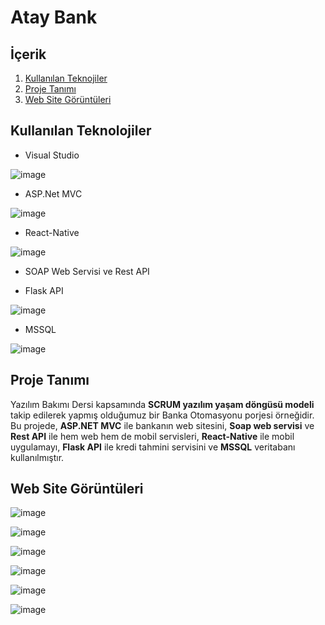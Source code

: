 # Atay Bank

## İçerik

  1. [Kullanılan Teknojiler](https://github.com/mehmetaydintr/Atay_Bank#kullan%C4%B1lan-teknolojiler)
  2. [Proje Tanımı](https://github.com/mehmetaydintr/Atay_Bank#proje-tan%C4%B1m%C4%B1)
  3. [Web Site Görüntüleri](https://github.com/mehmetaydintr/Atay_Bank#web-site-g%C3%B6r%C3%BCnt%C3%BCleri)

## Kullanılan Teknolojiler
  
  + Visual Studio

![image](https://upload.wikimedia.org/wikipedia/commons/thumb/1/19/Visual_Studio_2012_logo_and_wordmark.svg/1280px-Visual_Studio_2012_logo_and_wordmark.svg.png)

  + ASP.Net MVC

![image](https://webmaster.kitchen/wp-content/uploads/asp-net-mvc.png)
  
  + React-Native

![image](https://miro.medium.com/max/2000/1*safAvjgR68qpQCreDTOcYA.png)
  
  + SOAP Web Servisi ve Rest API

  + Flask API

![image](https://miro.medium.com/max/876/1*0G5zu7CnXdMT9pGbYUTQLQ.png)
  
  + MSSQL
  
![image](https://ata.com.tr/upload/5caeeca914578.png)

## Proje Tanımı

Yazılım Bakımı Dersi kapsamında **SCRUM yazılım yaşam döngüsü modeli** takip edilerek yapmış olduğumuz bir Banka Otomasyonu porjesi örneğidir. Bu projede, **ASP.NET MVC** ile bankanın web sitesini, **Soap web servisi** ve **Rest API** ile hem web hem de mobil servisleri, **React-Native** ile mobil uygulamayı, **Flask API** ile kredi tahmini servisini ve **MSSQL** veritabanı kullanılmıştır.

## Web Site Görüntüleri

![image](https://user-images.githubusercontent.com/37263322/117038147-f9ae5a80-ad0f-11eb-94cf-a1613d59c90c.png "Login ve Register Ekranları")

![image](https://user-images.githubusercontent.com/37263322/117038156-fc10b480-ad0f-11eb-89fc-b434655c2f9a.png "Anasayfa ve Kişisel Bilgileri Günceleme Ekranları")

![image](https://user-images.githubusercontent.com/37263322/117038164-fe730e80-ad0f-11eb-8f1e-80a6c367191b.png "Hesaplarım ve Para Yatırma Ekranları")

![image](https://user-images.githubusercontent.com/37263322/117038172-016dff00-ad10-11eb-9421-62aea1e64d63.png "Para Çekme ve Havale Ekranları")

![image](https://user-images.githubusercontent.com/37263322/117038183-0337c280-ad10-11eb-8444-f75842c200b6.png "Virman ve HGS'lerim Ekranları")

![image](https://user-images.githubusercontent.com/37263322/117038191-0632b300-ad10-11eb-97c6-b00a49f5872a.png "HGS işlemleri Ekranları")


